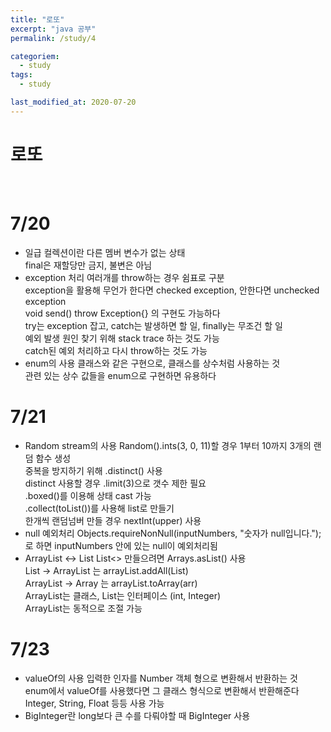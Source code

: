 ```yaml
---
title: "로또"
excerpt: "java 공부"
permalink: /study/4

categoriem:
  - study
tags:
  - study

last_modified_at: 2020-07-20
---
```


# 로또 

<br>

# 7/20
- 일급 컬렉션이란
        다른 멤버 변수가 없는 상태  
        final은 재할당만 금지, 불변은 아님  
- exception 처리
        여러개를 throw하는 경우 쉼표로 구분  
        exception을 활용해 무언가 한다면 checked exception, 안한다면 unchecked exception  
        void send() throw Exception{} 의 구현도 가능하다  
        try는 exception 잡고, catch는 발생하면 할 일, finally는 무조건 할 일  
        예외 발생 원인 찾기 위해 stack trace 하는 것도 가능  
        catch된 예외 처리하고 다시 throw하는 것도 가능   
- enum의 사용
        클래스와 같은 구현으로, 클래스를 상수처럼 사용하는 것  
        관련 있는 상수 값들을 enum으로 구현하면 유용하다  

# 7/21
- Random stream의 사용
        Random().ints(3, 0, 11)할 경우 1부터 10까지 3개의 랜덤 함수 생성  
        중복을 방지하기 위해 .distinct() 사용  
        distinct 사용할 경우 .limit(3)으로 갯수 제한 필요  
        .boxed()를 이용해 상태 cast 가능  
        .collect(toList())를 사용해 list로 만들기  
        한개씩 랜덤넘버 만들 경우 nextInt(upper) 사용  
- null 예외처리
        Objects.requireNonNull(inputNumbers, "숫자가 null입니다.");  
        로 하면 inputNumbers 안에 있는 null이 예외처리됨  
- ArrayList <-> List
        List<> 만들으려면 Arrays.asList() 사용  
        List -> ArrayList 는 arrayList.addAll(List)  
        ArrayList -> Array 는 arrayList.toArray(arr)  
        ArrayList는 클래스, List는 인터페이스 (int, Integer)  
        ArrayList는 동적으로 조절 가능  

# 7/23
- valueOf의 사용
        입력한 인자를 Number 객체 형으로 변환해서 반환하는 것  
        enum에서 valueOf를 사용했다면 그 클래스 형식으로 변환해서 반환해준다  
        Integer, String, Float 등등 사용 가능  
- BigInteger란 
        long보다 큰 수를 다뤄야할 때 BigInteger 사용  